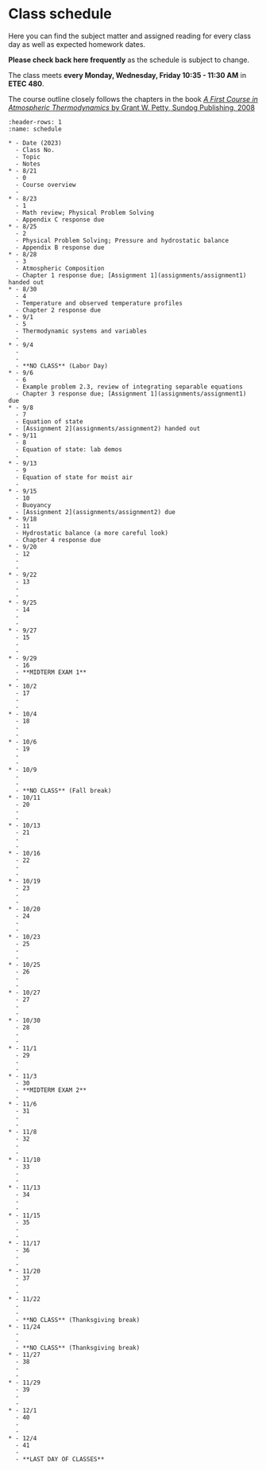 # Class schedule

Here you can find the subject matter and assigned reading for every class day as well as expected homework dates.

**Please check back here frequently** as the schedule is subject to change.

The class meets **every Monday, Wednesday, Friday 10:35 - 11:30 AM** in **ETEC 480**.

The course outline closely follows the chapters in the book [_A First Course in Atmospheric Thermodynamics_ by Grant W. Petty, Sundog Publishing, 2008](https://sundogpublishingstore.myshopify.com/products/a-first-course-in-atmospheric-thermodynamics-g-w-petty)


```{list-table} Class schedule
:header-rows: 1
:name: schedule

* - Date (2023)
  - Class No.
  - Topic
  - Notes
* - 8/21
  - 0
  - Course overview
  -
* - 8/23
  - 1
  - Math review; Physical Problem Solving
  - Appendix C response due
* - 8/25
  - 2
  - Physical Problem Solving; Pressure and hydrostatic balance
  - Appendix B response due
* - 8/28
  - 3
  - Atmospheric Composition
  - Chapter 1 response due; [Assignment 1](assignments/assignment1) handed out
* - 8/30
  - 4
  - Temperature and observed temperature profiles
  - Chapter 2 response due
* - 9/1
  - 5
  - Thermodynamic systems and variables
  -
* - 9/4
  - 
  - 
  - **NO CLASS** (Labor Day)
* - 9/6
  - 6
  - Example problem 2.3, review of integrating separable equations
  - Chapter 3 response due; [Assignment 1](assignments/assignment1) due
* - 9/8
  - 7
  - Equation of state
  - [Assignment 2](assignments/assignment2) handed out
* - 9/11
  - 8
  - Equation of state: lab demos
  - 
* - 9/13
  - 9
  - Equation of state for moist air 
  -
* - 9/15
  - 10
  - Buoyancy
  - [Assignment 2](assignments/assignment2) due
* - 9/18
  - 11
  - Hydrostatic balance (a more careful look)
  - Chapter 4 response due
* - 9/20
  - 12
  - 
  -
* - 9/22
  - 13
  - 
  -
* - 9/25
  - 14
  - 
  - 
* - 9/27
  - 15
  - 
  -
* - 9/29
  - 16
  - **MIDTERM EXAM 1**
  -
* - 10/2
  - 17
  - 
  -
* - 10/4
  - 18
  - 
  -
* - 10/6
  - 19
  - 
  -
* - 10/9
  - 
  - 
  - **NO CLASS** (Fall break)
* - 10/11
  - 20
  - 
  -
* - 10/13
  - 21
  - 
  -
* - 10/16
  - 22
  - 
  -
* - 10/19
  - 23
  - 
  -
* - 10/20
  - 24
  - 
  -
* - 10/23
  - 25
  - 
  -
* - 10/25
  - 26
  - 
  -
* - 10/27
  - 27
  - 
  -
* - 10/30
  - 28
  - 
  -
* - 11/1
  - 29
  - 
  -
* - 11/3
  - 30
  - **MIDTERM EXAM 2**
  -
* - 11/6
  - 31
  - 
  -
* - 11/8
  - 32
  - 
  -
* - 11/10
  - 33
  - 
  -
* - 11/13
  - 34
  - 
  -
* - 11/15
  - 35
  - 
  -
* - 11/17
  - 36
  - 
  -
* - 11/20
  - 37
  - 
  -
* - 11/22
  - 
  - 
  - **NO CLASS** (Thanksgiving break)
* - 11/24
  - 
  - 
  - **NO CLASS** (Thanksgiving break)
* - 11/27
  - 38
  - 
  -
* - 11/29
  - 39
  - 
  -
* - 12/1
  - 40
  - 
  -
* - 12/4
  - 41
  - 
  - **LAST DAY OF CLASSES**
```

<!-- ------------
0. Course overview and primers (2 class days)
    * Syllabus and overview
    * Physical problem solving (Appendix B)
    * Math review (Appendix C) — as homework assignment in some form? Assignment 0?
1. Atmospheric composition and structure (1 week)
    * Assignment 1 goes out at the end of this unit
2. Thermodynamic systems and variables (2 class days)
3. Physical properties of air (1 week)
    * Assignment 2 goes out at the end
4. Atmospheric pressure (1 week +) 
    * EXAM 1 after this
5. The First Law and its consequences (2 weeks)
    * Assignment 3 in the middle of this unit
6. The Second Law and its consequences (1 week)
    * Assignment 4 at the end
7. Moist processes (3 weeks)  
    * EXAM 2 somewhere in here
    * Assignment 5 at the end
8. Atmospheric stability (2 weeks)
    * Assignment 6 near the end

**FINAL EXAM** Thursday December 7 10:30 am - 12:30 pm (per the [University exam calendar](https://livealbany.sharepoint.com/sites/web_registrar/Shared%20Documents/Forms/AllItems.aspx?id=%2Fsites%2Fweb%5Fregistrar%2FShared%20Documents%2FFinal%20Exams%2FFall%202023%20Final%20Exam%20Schedule%20for%20Web%2Epdf&parent=%2Fsites%2Fweb%5Fregistrar%2FShared%20Documents%2FFinal%20Exams&p=true&ga=1))
 -->
